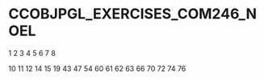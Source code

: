 # CCOBJPGL_EXERCISES_COM246_NOEL


1
2
3
4
5
6
7
8

10
11
12
14
15
19
43
47
54
60
61
62
63
66
70
72
74
76
